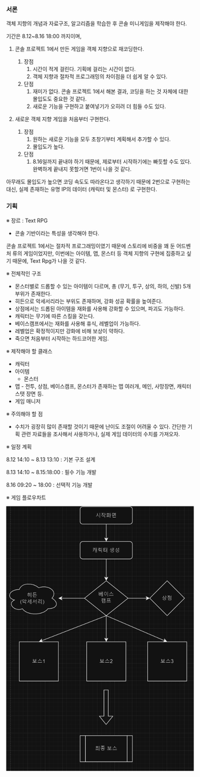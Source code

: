 ### 서론

객체 지향의 개념과 자료구조, 알고리즘을 학습한 후 콘솔 미니게임을 제작해야 한다.

기간은 8.12~8.16 18:00 까지이며, 

1. 콘솔 프로젝트 1에서 만든 게임을 객체 지향으로 재코딩한다.
    1. 장점
        1. 시간이 적게 걸린다. 기획에 걸리는 시간이 없다.
        2. 객체 지향과 절차적 프로그래밍의 차이점을 더 쉽게 알 수 있다.
    2. 단점
        1. 재미가 없다. 
        콘솔 프로젝트 1에서 해본 결과, 코딩을 하는 것 자체에 대한 몰입도도 중요한 것 같다.
        2. 새로운 기능을 구현하고 붙여넣기가 오히려 더 힘들 수도 있다.
        
2. 새로운 객체 지향 게임을 처음부터 구현한다.
    1. 장점
        1. 원하는 새로운 기능을 모두 초창기부터 계획해서 추가할 수 있다.
        2. 몰입도가 높다.
    2. 단점
        1. 8.16일까지 끝내야 하기 때문에, 제로부터 시작하기에는  빠듯할 수도 있다.
        완벽하게 끝내지 못할거면 1번이 나을 것 같다.

아무래도 몰입도가 높으면 코딩 속도도 따라온다고 생각하기 때문에
2번으로 구현하는 대신, 실제 존재하는 유명 IP의 데이터 (캐릭터 및 몬스터) 로 구현한다.

### 기획

※ 장르 : Text RPG

- 콘솔 기반이라는 특성을 생각해야 한다.

콘솔 프로젝트 1에서는 절차적 프로그래밍이였기 때문에 스토리에 비중을 꽤 둔 
어드벤처 류의 게임이었지만,
이번에는 아이템, 맵, 몬스터 등 객체 지향의 구현에 집중하고 싶기 때문에,
Text Rpg가 나을 것 같다.

※ 전체적인 구조

- 몬스터별로 드롭할 수 있는 아이템이 다르며, 총 (무기, 투구, 상의, 하의, 신발)
5개 부위가 존재한다.
- 히든으로 악세서리라는 부위도 존재하며, 강화 성공 확률을 높여준다.
- 상점에서는 드롭된 아이템을 재화를 사용해 강화할 수 있으며, 파괴도 가능하다.
- 캐릭터는 무기에 따른 스킬을 갖는다.
- 베이스캠프에서는 재화를 사용해 휴식, 레벨업이 가능하다.
- 레벨업은 확정적이지만 강화에 비해 보상이 약하다.
- 죽으면 처음부터 시작하는 하드코어한 게임.

※ 제작해야 할 클래스

- 캐릭터
- 아이템
    - 몬스터
- 맵 - 전투, 상점, 베이스캠프, 몬스터가 존재하는 맵 여러개, 메인, 사망장면, 캐릭터 스탯 장면 등.
- 게임 매니저

※ 주의해야 할 점

- 수치가 굉장히 많이 존재할 것이기 때문에 난이도 조절이 어려울 수 있다.
간단한 기획 관련 자료들을 조사해서 사용하거나, 실제 게임 데이터의 수치를 가져오자.

※ 일정 계획

8.12 14:10 ~ 8.13 13:10 : 기본 구조 설계

8.13 14:10 ~ 8.15:18:00 : 필수 기능 개발

8.16 09:20 ~ 18:00 : 선택적 기능 개발

※ 게임 플로우차트

![image.png](FlowChart.png)